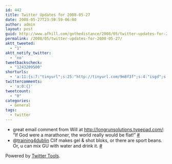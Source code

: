 ```yaml
---
id: 442
title: Twitter Updates for 2008-05-27
date: 2008-05-27T23:59:59-06:00
author: admin
layout: post
guid: http://www.afhill.com/gothedistance/2008/05/twitter-updates-for-2008-05-27/
permalink: /2008/05/twitter-updates-for-2008-05-27/
aktt_tweeted:
  - "1"
aktt_notify_twitter:
  - 'no'
tweetbackscheck:
  - "1243209500"
shorturls:
  - 'a:11:{s:7:"tinyurl";s:25:"http://tinyurl.com/9m8f3f";s:4:"isgd";s:17:"http://is.gd/fkY9";s:5:"bitly";s:18:"http://bit.ly/PuEH";s:5:"snipr";s:22:"http://snipr.com/9std7";s:5:"snurl";s:22:"http://snurl.com/9std7";s:7:"snipurl";s:24:"http://snipurl.com/9std7";s:4:"trim";s:17:"http://tr.im/4cru";s:5:"adjix";s:207:"(10 Jan 2008 temporary restriction: API requires valid partnerID or partnerEmail key in request. Contact us if this affects you.) Invalid Adjix request. API documentation @ http://web.adjix.com/AdjixAPI.html";s:4:"advu";s:203:"(10 Jan 2008 temporary restriction: API requires valid partnerID or partnerEmail key in request. Contact us if this affects you.) Invalid Adjix request. API documentation @ http://web.ad.vu/AdjixAPI.html";s:4:"zima";s:19:"http://zi.ma/ab7dcc";s:9:"permalink";s:75:"http://www.afhill.com/gothedistance/2008/05/twitter-updates-for-2008-05-27/";}'
twittercomments:
  - 'a:0:{}'
tweetcount:
  - "0"
categories:
  - General
tags:
  - twitter
---
```

<ul class="aktt_tweet_digest">
  <li>
    great email comment from Will at <a href="http://longrunsolutions.typepad.com/" rel="nofollow">http://longrunsolutions.typepad.com/</a>: &#8220;If God were a marathoner, the world really would be flat!&#8221; <a href="http://twitter.com/afhill262/statuses/820613423">#</a>
  </li>
  <li>
    @<a href="http://twitter.com/training4dublin">training4dublin</a> Clif makes gel & shot bloks, or there are sport beans. Or, u can mix GU with water and drink it. <a href="http://twitter.com/afhill262/statuses/820635230">#</a>
  </li>
</ul>

<p class="aktt_credit">
  Powered by <a href="http://alexking.org/projects/wordpress">Twitter Tools</a>.
</p>